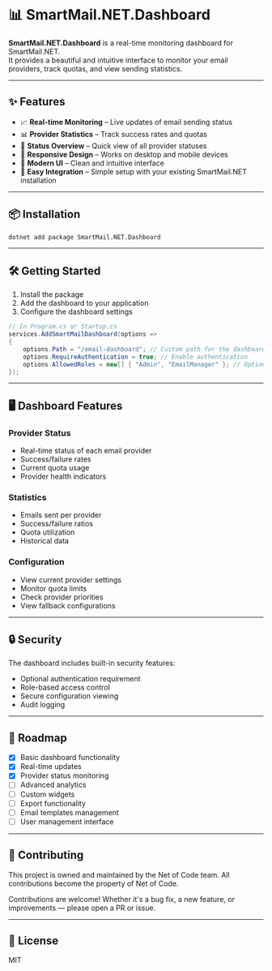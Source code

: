 # 📊 SmartMail.NET.Dashboard

**SmartMail.NET.Dashboard** is a real-time monitoring dashboard for SmartMail.NET.  
It provides a beautiful and intuitive interface to monitor your email providers, track quotas, and view sending statistics.

---

## ✨ Features

- 📈 **Real-time Monitoring** – Live updates of email sending status
- 📊 **Provider Statistics** – Track success rates and quotas
- 🔄 **Status Overview** – Quick view of all provider statuses
- 📱 **Responsive Design** – Works on desktop and mobile devices
- 🎨 **Modern UI** – Clean and intuitive interface
- 🔌 **Easy Integration** – Simple setup with your existing SmartMail.NET installation

---

## 📦 Installation

```bash
dotnet add package SmartMail.NET.Dashboard
```

---

## 🛠️ Getting Started

1. Install the package
2. Add the dashboard to your application
3. Configure the dashboard settings

```csharp
// In Program.cs or Startup.cs
services.AddSmartMailDashboard(options =>
{
    options.Path = "/email-dashboard"; // Custom path for the dashboard
    options.RequireAuthentication = true; // Enable authentication
    options.AllowedRoles = new[] { "Admin", "EmailManager" }; // Optional role restrictions
});
```

---

## 🖥️ Dashboard Features

### Provider Status
- Real-time status of each email provider
- Success/failure rates
- Current quota usage
- Provider health indicators

### Statistics
- Emails sent per provider
- Success/failure ratios
- Quota utilization
- Historical data

### Configuration
- View current provider settings
- Monitor quota limits
- Check provider priorities
- View fallback configurations

---

## 🔒 Security

The dashboard includes built-in security features:
- Optional authentication requirement
- Role-based access control
- Secure configuration viewing
- Audit logging

---

## 📌 Roadmap

- [x] Basic dashboard functionality
- [x] Real-time updates
- [x] Provider status monitoring
- [ ] Advanced analytics
- [ ] Custom widgets
- [ ] Export functionality
- [ ] Email templates management
- [ ] User management interface

---

## 🤝 Contributing

This project is owned and maintained by the Net of Code team. All contributions become the property of Net of Code.

Contributions are welcome! Whether it's a bug fix, a new feature, or improvements — please open a PR or issue.

---

## 📄 License

MIT 